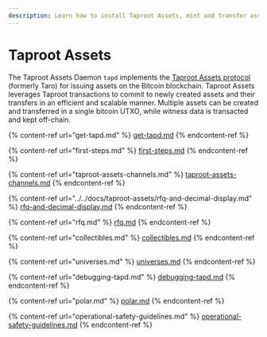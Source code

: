 ```yaml
---
description: Learn how to install Taproot Assets, mint and transfer assets.
---
```


# Taproot Assets

The Taproot Assets Daemon `tapd` implements the [Taproot Assets protocol](../../the-lightning-network/taproot-assets/taproot-assets-protocol.md) (formerly Taro) for issuing assets on the Bitcoin blockchain. Taproot Assets leverages Taproot transactions to commit to newly created assets and their transfers in an efficient and scalable manner. Multiple assets can be created and transferred in a single bitcoin UTXO, while witness data is transacted and kept off-chain.

{% content-ref url="get-tapd.md" %}
[get-tapd.md](get-tapd.md)
{% endcontent-ref %}

{% content-ref url="first-steps.md" %}
[first-steps.md](first-steps.md)
{% endcontent-ref %}

{% content-ref url="taproot-assets-channels.md" %}
[taproot-assets-channels.md](taproot-assets-channels.md)
{% endcontent-ref %}

{% content-ref url="../../docs/taproot-assets/rfq-and-decimal-display.md" %}
[rfq-and-decimal-display.md](../../docs/taproot-assets/rfq-and-decimal-display.md)
{% endcontent-ref %}

{% content-ref url="rfq.md" %}
[rfq.md](rfq.md)
{% endcontent-ref %}

{% content-ref url="collectibles.md" %}
[collectibles.md](collectibles.md)
{% endcontent-ref %}

{% content-ref url="universes.md" %}
[universes.md](universes.md)
{% endcontent-ref %}

{% content-ref url="debugging-tapd.md" %}
[debugging-tapd.md](debugging-tapd.md)
{% endcontent-ref %}

{% content-ref url="polar.md" %}
[polar.md](polar.md)
{% endcontent-ref %}

{% content-ref url="operational-safety-guidelines.md" %}
[operational-safety-guidelines.md](operational-safety-guidelines.md)
{% endcontent-ref %}

